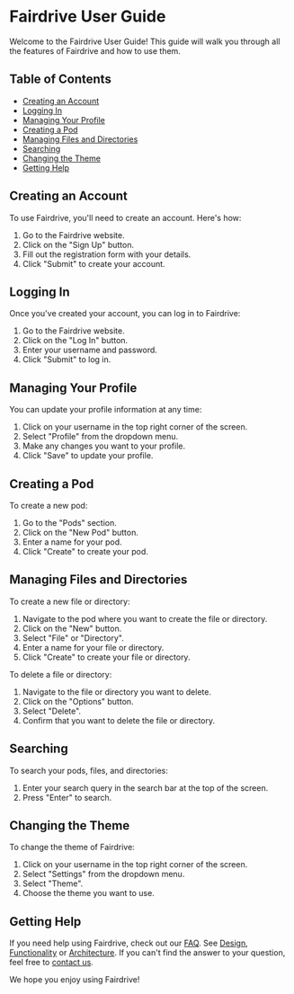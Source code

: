 # Fairdrive User Guide

Welcome to the Fairdrive User Guide! This guide will walk you through all the features of Fairdrive and how to use them.

## Table of Contents

- [Creating an Account](#creating-an-account)
- [Logging In](#logging-in)
- [Managing Your Profile](#managing-your-profile)
- [Creating a Pod](#creating-a-pod)
- [Managing Files and Directories](#managing-files-and-directories)
- [Searching](#searching)
- [Changing the Theme](#changing-the-theme)
- [Getting Help](#getting-help)

## Creating an Account

To use Fairdrive, you'll need to create an account. Here's how:

1. Go to the Fairdrive website.
2. Click on the "Sign Up" button.
3. Fill out the registration form with your details.
4. Click "Submit" to create your account.

## Logging In

Once you've created your account, you can log in to Fairdrive:

1. Go to the Fairdrive website.
2. Click on the "Log In" button.
3. Enter your username and password.
4. Click "Submit" to log in.

## Managing Your Profile

You can update your profile information at any time:

1. Click on your username in the top right corner of the screen.
2. Select "Profile" from the dropdown menu.
3. Make any changes you want to your profile.
4. Click "Save" to update your profile.

## Creating a Pod

To create a new pod:

1. Go to the "Pods" section.
2. Click on the "New Pod" button.
3. Enter a name for your pod.
4. Click "Create" to create your pod.

## Managing Files and Directories

To create a new file or directory:

1. Navigate to the pod where you want to create the file or directory.
2. Click on the "New" button.
3. Select "File" or "Directory".
4. Enter a name for your file or directory.
5. Click "Create" to create your file or directory.

To delete a file or directory:

1. Navigate to the file or directory you want to delete.
2. Click on the "Options" button.
3. Select "Delete".
4. Confirm that you want to delete the file or directory.

## Searching

To search your pods, files, and directories:

1. Enter your search query in the search bar at the top of the screen.
2. Press "Enter" to search.

## Changing the Theme

To change the theme of Fairdrive:

1. Click on your username in the top right corner of the screen.
2. Select "Settings" from the dropdown menu.
3. Select "Theme".
4. Choose the theme you want to use.

## Getting Help

If you need help using Fairdrive, check out our [FAQ](FAQ.md). 
See [Design](DESIGN.md), [Functionality](FUNCTIONALITY.md) or [Architecture](ARCHITECTURE.md). 
If you can't find the answer to your question, feel free to [contact us](CONTACT.md).

We hope you enjoy using Fairdrive!
